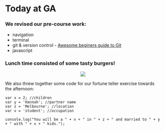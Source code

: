 # Today at GA

### We revised our pre-course work:
* navigation
* terminal
* git & version control - [Awesome beginers guide to Git](https://try.github.io/levels/1/challenges/1)
* javascript



### Lunch time consisted of some tasty burgers!
<div align="center"><img src="http://i.imgur.com/Hq0qEND.jpg?1"></div>



We also threw together some code for our fortune teller exercise towards the afternoon:


```
var x = 2; //children
var y = 'Hannah'; //partner name
var z = 'Melbourne'; //location
var v = 'student'; //occupation

console.log("You will be a " + v + " in " + z + " and married to " + y + " with " + x + " kids.");
```